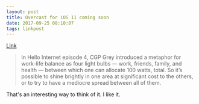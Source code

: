 ```yaml
---
layout: post
title: Overcast for iOS 11 coming soon
date: 2017-09-25 08:10:07
tags: linkpost
---
```

[Link](https://marco.org/2017/09/22/overcast-ios11-soon)

> In Hello Internet episode 4, CGP Grey introduced a metaphor for work-life balance as four light bulbs — work, friends, family, and health — between which one can allocate 100 watts, total. So it’s possible to shine brightly in one area at significant cost to the others, or to try to have a mediocre spread between all of them.

That's an interesting way to think of it. I like it.
